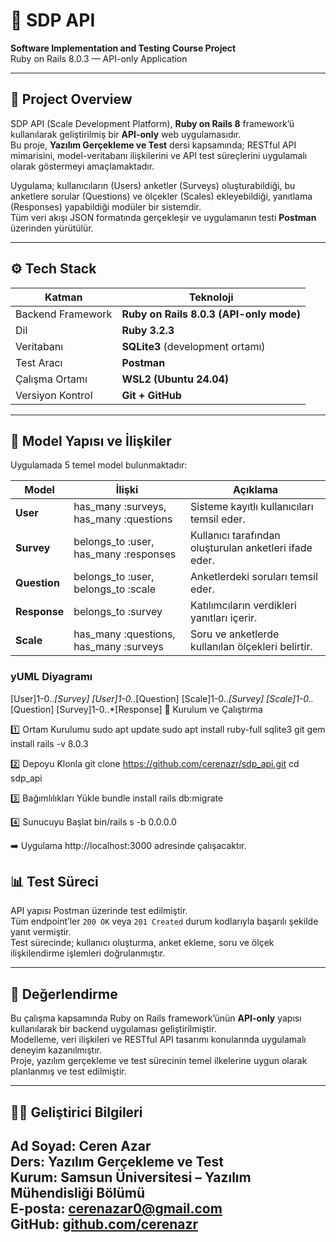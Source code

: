 # 🧩 SDP API  
**Software Implementation and Testing Course Project**  
Ruby on Rails 8.0.3 — API-only Application  

---

## 📘 Project Overview
SDP API (Scale Development Platform), **Ruby on Rails 8** framework’ü kullanılarak geliştirilmiş bir **API-only** web uygulamasıdır.  
Bu proje, **Yazılım Gerçekleme ve Test** dersi kapsamında; RESTful API mimarisini, model-veritabanı ilişkilerini ve API test süreçlerini uygulamalı olarak göstermeyi amaçlamaktadır.  

Uygulama; kullanıcıların (Users) anketler (Surveys) oluşturabildiği, bu anketlere sorular (Questions) ve ölçekler (Scales) ekleyebildiği, yanıtlama (Responses) yapabildiği modüler bir sistemdir.  
Tüm veri akışı JSON formatında gerçekleşir ve uygulamanın testi **Postman** üzerinden yürütülür.  

---

## ⚙️ Tech Stack

| Katman | Teknoloji |
|--------|------------|
| Backend Framework | **Ruby on Rails 8.0.3 (API-only mode)** |
| Dil | **Ruby 3.2.3** |
| Veritabanı | **SQLite3** (development ortamı) |
| Test Aracı | **Postman** |
| Çalışma Ortamı | **WSL2 (Ubuntu 24.04)** |
| Versiyon Kontrol | **Git + GitHub** |

---

## 🧱 Model Yapısı ve İlişkiler

Uygulamada 5 temel model bulunmaktadır:

| Model | İlişki | Açıklama |
|--------|---------|----------|
| **User** | has_many :surveys, has_many :questions | Sisteme kayıtlı kullanıcıları temsil eder. |
| **Survey** | belongs_to :user, has_many :responses | Kullanıcı tarafından oluşturulan anketleri ifade eder. |
| **Question** | belongs_to :user, belongs_to :scale | Anketlerdeki soruları temsil eder. |
| **Response** | belongs_to :survey | Katılımcıların verdikleri yanıtları içerir. |
| **Scale** | has_many :questions, has_many :surveys | Soru ve anketlerde kullanılan ölçekleri belirtir. |

### yUML Diyagramı

[User]1-0..*[Survey]
[User]1-0..*[Question]
[Scale]1-0..*[Survey]
[Scale]1-0..*[Question]
[Survey]1-0..*[Response]
🚀 Kurulum ve Çalıştırma

1️⃣ Ortam Kurulumu
sudo apt update
sudo apt install ruby-full sqlite3 git
gem install rails -v 8.0.3

2️⃣ Depoyu Klonla
git clone https://github.com/cerenazr/sdp_api.git
cd sdp_api

3️⃣ Bağımlılıkları Yükle
bundle install
rails db:migrate

4️⃣ Sunucuyu Başlat
bin/rails s -b 0.0.0.0

➡️ Uygulama http://localhost:3000 adresinde çalışacaktır.

## 📊 Test Süreci

API yapısı Postman üzerinde test edilmiştir.  
Tüm endpoint’ler `200 OK` veya `201 Created` durum kodlarıyla başarılı şekilde yanıt vermiştir.  
Test sürecinde; kullanıcı oluşturma, anket ekleme, soru ve ölçek ilişkilendirme işlemleri doğrulanmıştır.  

---

## 🧩 Değerlendirme

Bu çalışma kapsamında Ruby on Rails framework’ünün **API-only** yapısı kullanılarak bir backend uygulaması geliştirilmiştir.  
Modelleme, veri ilişkileri ve RESTful API tasarımı konularında uygulamalı deneyim kazanılmıştır.  
Proje, yazılım gerçekleme ve test sürecinin temel ilkelerine uygun olarak planlanmış ve test edilmiştir.  

---

## 👩‍💻 Geliştirici Bilgileri

**Ad Soyad:** Ceren Azar  
**Ders:** Yazılım Gerçekleme ve Test  
**Kurum:** Samsun Üniversitesi – Yazılım Mühendisliği Bölümü  
**E-posta:** cerenazar0@gmail.com  
**GitHub:** [github.com/cerenazr](https://github.com/cerenazr)
---
